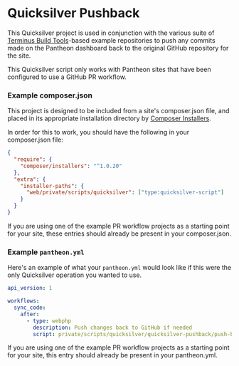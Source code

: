 # Quicksilver Pushback
This Quicksilver project is used in conjunction with the various suite of [Terminus Build Tools](https://github.com/pantheon-systems/terminus-build-tools-plugin)-based example repositories to push any commits made on the Pantheon dashboard back to the original GitHub repository for the site.

This Quicksilver script only works with Pantheon sites that have been configured to use a GitHub PR workflow.

### Example composer.json

This project is designed to be included from a site's composer.json file, and placed in its appropriate installation directory by [Composer Installers](https://github.com/composer/installers).

In order for this to work, you should have the following in your composer.json file:

```json
{
  "require": {
    "composer/installers": "^1.0.20"
  },
  "extra": {
    "installer-paths": {
      "web/private/scripts/quicksilver": ["type:quicksilver-script"]
    }
  }
}
```

If you are using one of the example PR workflow projects as a starting point for your site, these entries should already be present in your composer.json.

### Example `pantheon.yml`

Here's an example of what your `pantheon.yml` would look like if this were the only Quicksilver operation you wanted to use.

```yaml
api_version: 1

workflows:
  sync_code:
    after:
      - type: webphp
        description: Push changes back to GitHub if needed
        script: private/scripts/quicksilver/quicksilver-pushback/push-back-to-github.php
```
If you are using one of the example PR workflow projects as a starting point for your site, this entry should already be present in your pantheon.yml.
